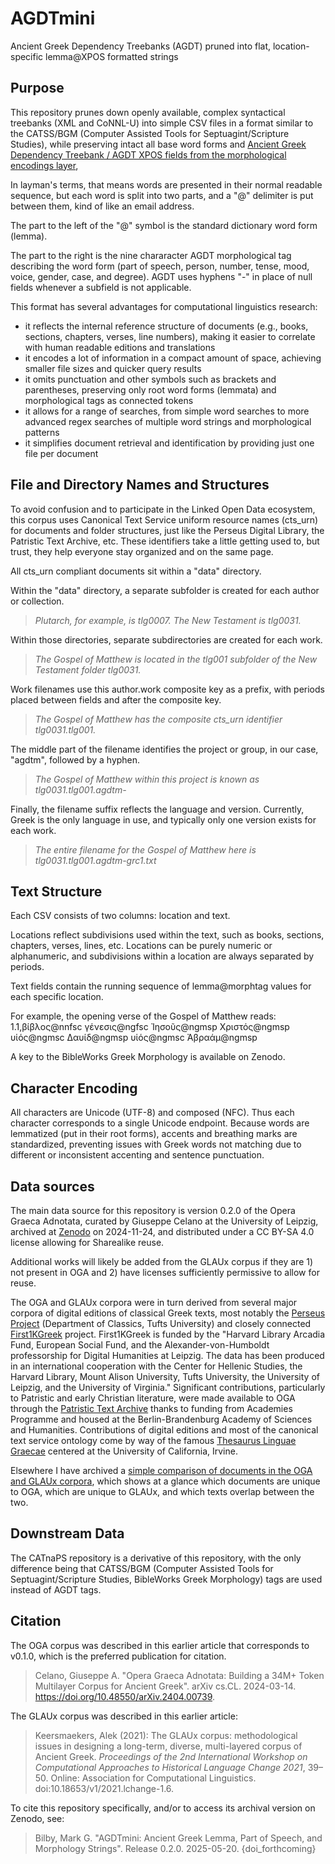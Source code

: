 # AGDTmini
Ancient Greek Dependency Treebanks (AGDT) pruned into flat, location-specific lemma@XPOS formatted strings

## Purpose

This repository prunes down openly available, complex syntactical treebanks (XML and CoNNL-U) into simple CSV files in a format similar to the CATSS/BGM (Computer Assisted Tools for Septuagint/Scripture Studies), while preserving intact all base word forms and [Ancient Greek Dependency Treebank / AGDT XPOS fields from the morphological encodings layer](https://github.com/PerseusDL/treebank_data/blob/master/AGDT2/guidelines/Greek_guidelines.md), 

In layman's terms, that means words are presented in their normal readable sequence, but each word is split into two parts, and a "@" delimiter is put between them, kind of like an email address.

The part to the left of the "@" symbol is the standard dictionary word form (lemma).

The part to the right is the nine chararacter AGDT morphological tag describing the word form (part of speech, person, number, tense, mood, voice, gender, case, and degree). AGDT uses hyphens "-" in place of null fields whenever a subfield is not applicable.

This format has several advantages for computational linguistics research:
- it reflects the internal reference structure of documents (e.g., books, sections, chapters, verses, line numbers), making it easier to correlate with human readable editions and translations
- it encodes a lot of information in a compact amount of space, achieving smaller file sizes and quicker query results
- it omits punctuation and other symbols such as brackets and parentheses, preserving only root word forms (lemmata) and morphological tags as connected tokens
- it allows for a range of searches, from simple word searches to more advanced regex searches of multiple word strings and morphological patterns
- it simplifies document retrieval and identification by providing just one file per document

## File and Directory Names and Structures

To avoid confusion and to participate in the Linked Open Data ecosystem, this corpus uses Canonical Text Service uniform resource names (cts_urn) for documents and folder structures, just like the Perseus Digital Library, the Patristic Text Archive, etc. These identifiers take a little getting used to, but trust, they help everyone stay organized and on the same page.

All cts_urn compliant documents sit within a "data" directory. 

Within the "data" directory, a separate subfolder is created for each author or collection.

> *Plutarch, for example, is tlg0007. The New Testament is tlg0031.*

Within those directories, separate subdirectories are created for each work.

> *The Gospel of Matthew is located in the tlg001 subfolder of the New Testament folder tlg0031.*

Work filenames use this author.work composite key as a prefix, with periods placed between fields and after the composite key.

> *The Gospel of Matthew has the composite cts_urn identifier tlg0031.tlg001.*

The middle part of the filename identifies the project or group, in our case, "agdtm", followed by a hyphen.

> *The Gospel of Matthew within this project is known as tlg0031.tlg001.agdtm-*

Finally, the filename suffix reflects the language and version. Currently, Greek is the only language in use, and typically only one version exists for each work.

> *The entire filename for the Gospel of Matthew here is tlg0031.tlg001.agdtm-grc1.txt*


## Text Structure

Each CSV consists of two columns: location and text.

Locations reflect subdivisions used within the text, such as books, sections, chapters, verses, lines, etc. Locations can be purely numeric or alphanumeric, and subdivisions within a location are always separated by periods.

Text fields contain the running sequence of lemma@morphtag values for each specific location.

For example, the opening verse of the Gospel of Matthew reads:
1.1,βίβλος@nnfsc γένεσις@ngfsc Ἰησοῦς@ngmsp Χριστός@ngmsp υἱός@ngmsc Δαυίδ@ngmsp υἱός@ngmsc Ἀβραάμ@ngmsp

A key to the BibleWorks Greek Morphology is available on Zenodo.

## Character Encoding

All characters are Unicode (UTF-8) and composed (NFC). Thus each character corresponds to a single Unicode endpoint. Because words are lemmatized (put in their root forms), accents and breathing marks are standardized, preventing issues with Greek words not matching due to different or inconsistent accenting and sentence punctuation.

## Data sources

The main data source for this repository is version 0.2.0 of the Opera Graeca Adnotata, curated by Giuseppe Celano at the University of Leipzig, archived at [Zenodo](https://doi.org/10.5281/zenodo.14206061) on 2024-11-24, and distributed under a CC BY-SA 4.0 license allowing for Sharealike reuse.

Additional works will likely be added from the GLAUx corpus if they are 1) not present in OGA and 2) have licenses sufficiently permissive to allow for reuse.

The OGA and GLAUx corpora were in turn derived from several major corpora of digital editions of classical Greek texts, most notably the [Perseus Project](https://github.com/PerseusDL/canonical-greekLit) (Department of Classics, Tufts University) and closely connected [First1KGreek](https://github.com/OpenGreekAndLatin/First1KGreek) project. First1KGreek is funded by the "Harvard Library Arcadia Fund, European Social Fund, and the Alexander-von-Humboldt professorship for Digital Humanities at Leipzig. The data has been produced in an international cooperation with the Center for Hellenic Studies, the Harvard Library, Mount Alison University, Tufts University, the University of Leipzig, and the University of Virginia." Significant contributions, particularly to Patristic and early Christian literature, were made available to OGA through the [Patristic Text Archive](https://github.com/PatristicTextArchive/pta_data) thanks to funding from Academies Programme and housed at the Berlin-Brandenburg Academy of Sciences and Humanities. Contributions of digital editions and most of the canonical text service ontology come by way of the famous [Thesaurus Linguae Graecae](https://stephanus.tlg.uci.edu/index.php#login=true) centered at the University of California, Irvine.

Elsewhere I have archived a [simple comparison of documents in the OGA and GLAUx corpora](https://doi.org/10.5281/zenodo.14254072), which shows at a glance which documents are unique to OGA, which are unique to GLAUx, and which texts overlap between the two.

## Downstream Data

The CATnaPS repository is a derivative of this repository, with the only difference being that CATSS/BGM (Computer Assisted Tools for Septuagint/Scripture Studies, BibleWorks Greek Morphology) tags are used instead of AGDT tags.

## Citation

The OGA corpus was described in this earlier article that corresponds to v0.1.0, which is the preferred publication for citation.

> Celano, Giuseppe A. "Opera Graeca Adnotata: Building a 34M+ Token Multilayer Corpus for Ancient Greek". arXiv cs.CL. 2024-03-14. https://doi.org/10.48550/arXiv.2404.00739.

The GLAUx corpus was described in this earlier article:

> Keersmaekers, Alek (2021): The GLAUx corpus: methodological issues in designing a long-term, diverse, multi-layered corpus of Ancient Greek. *Proceedings of the 2nd International Workshop on Computational Approaches to Historical Language Change 2021*, 39–50. Online: Association for Computational Linguistics. doi:10.18653/v1/2021.lchange-1.6.

To cite this repository specifically, and/or to access its archival version on Zenodo, see:
> Bilby, Mark G. "AGDTmini: Ancient Greek Lemma, Part of Speech, and Morphology Strings". Release 0.2.0. 2025-05-20. {doi_forthcoming}

